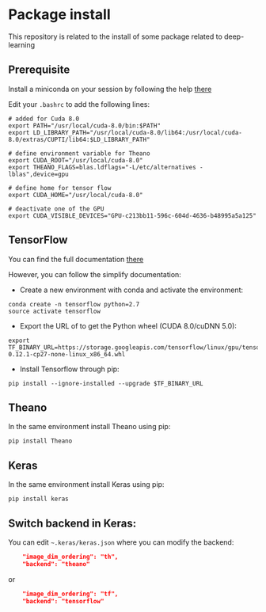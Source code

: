 # Package install

This repository is related to the install of some package related to
deep-learning

## Prerequisite

Install a miniconda on your session by following the help [there](
https://github.com/MickeyMouseScienceReadingGroup/deep-learning)

Edit your `.bashrc` to add the following lines:

```
# added for Cuda 8.0
export PATH="/usr/local/cuda-8.0/bin:$PATH"
export LD_LIBRARY_PATH="/usr/local/cuda-8.0/lib64:/usr/local/cuda-8.0/extras/CUPTI/lib64:$LD_LIBRARY_PATH"

# define environment variable for Theano
export CUDA_ROOT="/usr/local/cuda-8.0"
export THEANO_FLAGS=blas.ldflags="-L/etc/alternatives -lblas",device=gpu

# define home for tensor flow
export CUDA_HOME="/usr/local/cuda-8.0"

# deactivate one of the GPU
export CUDA_VISIBLE_DEVICES="GPU-c213bb11-596c-604d-4636-b48995a5a125"
```

## TensorFlow

You can find the full documentation [there](
https://www.tensorflow.org/get_started/os_setup)

However, you can follow the simplify documentation:

* Create a new environment with conda and activate the environment:

```
conda create -n tensorflow python=2.7
source activate tensorflow

```

* Export the URL of to get the Python wheel (CUDA 8.0/cuDNN 5.0):

```
export TF_BINARY_URL=https://storage.googleapis.com/tensorflow/linux/gpu/tensorflow_gpu-0.12.1-cp27-none-linux_x86_64.whl

```

* Install Tensorflow through pip:

```
pip install --ignore-installed --upgrade $TF_BINARY_URL
```

## Theano

In the same environment install Theano using pip:

```
pip install Theano
```

## Keras

In the same environment install Keras using pip:

```
pip install keras
```

## Switch backend in Keras:

You can edit `~.keras/keras.json` where you can modify the backend:

``` json
    "image_dim_ordering": "th",
    "backend": "theano"
```

or

``` json
    "image_dim_ordering": "tf",
    "backend": "tensorflow"
```
